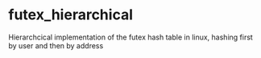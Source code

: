 # futex_hierarchical
Hierarchcical implementation of the futex hash table in linux, hashing first by user and then by address
